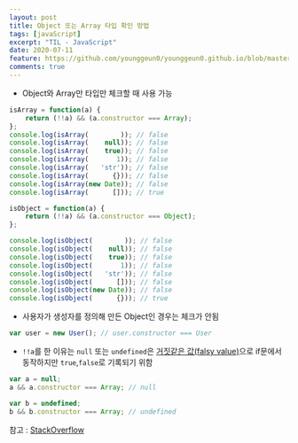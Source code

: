 ```yaml
---
layout: post
title: Object 또는 Array 타입 확인 방법
tags: [javaScript]
excerpt: "TIL - JavaScript"
date: 2020-07-11
feature: https://github.com/younggeun0/younggeun0.github.io/blob/master/_posts/img/til/til.png?raw=true
comments: true
---
```

 
* Object와 Array만 타입만 체크할 때 사용 가능

```javascript
isArray = function(a) {
    return (!!a) && (a.constructor === Array);
};
console.log(isArray(        )); // false
console.log(isArray(    null)); // false
console.log(isArray(    true)); // false
console.log(isArray(       1)); // false
console.log(isArray(   'str')); // false
console.log(isArray(      {})); // false
console.log(isArray(new Date)); // false
console.log(isArray(      [])); // true

isObject = function(a) {
    return (!!a) && (a.constructor === Object);
};

console.log(isObject(        )); // false
console.log(isObject(    null)); // false
console.log(isObject(    true)); // false
console.log(isObject(       1)); // false
console.log(isObject(   'str')); // false
console.log(isObject(      [])); // false
console.log(isObject(new Date)); // false
console.log(isObject(      {})); // true
```

* 사용자가 생성자를 정의해 만든 Object인 경우는 체크가 안됨

```javascript
var user = new User(); // user.constructor === User
```

* `!!a`를 한 이유는 `null` 또는 `undefined`은 [거짓같은 값(falsy value)](https://developer.mozilla.org/ko/docs/Glossary/Falsy)으로 if문에서 동작하지만 `true`,`false`로 기록되기 위함

```javascript
var a = null;
a && a.constructor === Array; // null

var b = undefined;
b && b.constructor === Array; // undefined
```

참고 : [StackOverflow](https://stackoverflow.com/questions/8834126/how-to-efficiently-check-if-variable-is-array-or-object-in-nodejs-v8)

